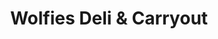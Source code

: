 ---
title: "Wolfies Deli & Carryout"
url: /findlay/wolfies-deli-und-carryout/
shop: Lebensmittel
---
